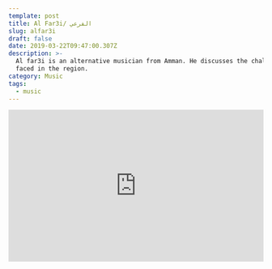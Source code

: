 ```yaml
---
template: post
title: Al Far3i/ الفرعي
slug: alfar3i
draft: false
date: 2019-03-22T09:47:00.307Z
description: >-
  Al far3i is an alternative musician from Amman. He discusses the challenges he
  faced in the region.
category: Music
tags:
  - music
---
```

<iframe width="100%" height="300" scrolling="no" frameborder="no" allow="autoplay" src="https://w.soundcloud.com/player/?url=https%3A//api.soundcloud.com/tracks/333344707&color=%23ff5500&auto_play=false&hide_related=false&show_comments=true&show_user=true&show_reposts=false&show_teaser=true&visual=true"></iframe>

